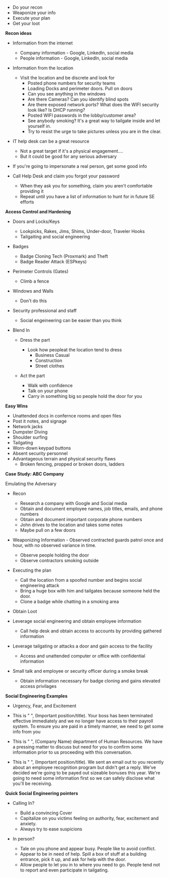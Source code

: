 - Do your recon
- Weaponize your info
- Execute your plan
- Get your loot

**Recon ideas**

- Information from the internet
	- Company information - Google, LinkedIn, social media
	- People information - Google, LinkedIn, social media

- Information from the location
	- Visit the location and be discrete and look for
		- Posted phone numbers for security teams
		- Loading Docks and perimeter doors. Pull on doors
		- Can you see anything in the windows
		- Are there Cameras? Can you identify blind spots
		- Are there exposed network ports? What does the WIFI security look like? Is DHCP running?
		- Posted WIFI passwords in the lobby/customer area?
		- See anybody smoking? It's a great way to tailgate inside and let yourself in.
		- Try to resist the urge to take pictures unless you are in the clear.

- IT help desk can be a great resource
	- Not a great target if it's a physical engagement….
	- But it could be good for any serious adversary

- If you're going to impersonate a real person, get some good info
- Call Help Desk and claim you forgot your password
	- When they ask you for something, claim you aren't comfortable providing it
	- Repeat until you have a list of information to hunt for in future SE efforts

**Access Control and Hardening**
	
- Doors and Locks/Keys
	- Lookpicks, Rakes, Jims, Shims, Under-door, Traveler Hooks
	- Tailgaiting and social engineering

- Badges
	- Badge Cloning Tech (Proxmark) and Theft
	- Badge Reader Attack (ESPkeys)

- Perimeter Controls (Gates)
	- Climb a fence

- Windows and Walls
	- Don't do this

- Security professional and staff
	- Social engeineering can be easier than you think

- Blend In
	- Dress the part
		- Look how peopleat the location tend to dress
			- Business Casual
			- Construction
			- Street clothes

	- Act the part
		- Walk with confidence
		- Talk on your phone
		- Carry in something big so people hold the door for you

**Easy Wins**

- Unattended docs in confernce rooms and open files
- Post it notes, and signage
- Network jacks
- Dumpster Diving
- Shoulder surfing
- Tailgating
- Worn-down keypad buttons
- Absent security personnel
- Advantageous terrain and physical security flaws
	- Broken fencing, propped or broken doors, ladders

**Case Study: ABC Company**

Emulating the Adversary

- Recon
	- Research a company with Google and Social media
	- Obtain and document employee names, job titles, emails, and phone numbers
	- Obtain and document important corporate phone numbers
	- John drives to the location and takes some notes
	- Maybe pull on a few doors

- Weaponizing Information
		- Observed contracted guards patrol once and hour, with no observed variance in time.
	- Observe people holding the door
	- Observe contractors smoking outside

- Executing the plan
	- Call the location from a spoofed number and begins social engineering attack
	- Bring a huge box with him and tailgates because someone held the door.
	- Clone a badge while chatting in a smoking area

- Obtain Loot
- Leverage social engineering and obtain employee information
	- Call help desk and obtain access to accounts by providing gathered information
- Leverage tailgating or attacks a door and gain access to the facility
	- Access and unattended computer or office with confidential information
- Small talk and employee or security officer during a smoke break
	- Obtain information necessary for badge cloning and gains elevated access privilages

**Social Engineering Examples**

- Urgency, Fear, and Excitement

- This is "   ", (Important position/title). Your boss has been terminated effective immediately and we no longer have access to their payroll system. To ensure you are paid in a timely manner, we need to get some info from you
- This is "     ", (Company Name) department of Human Resources. We have a pressing matter to discuss but need for you to confirm some information prior to us proceeding with this conversation.
- This is "      ", (Important position/title). We sent an email out to you recently about an employee recognition program but didn't get a reply. We've decided we're going to be payed out sizeable bonuses this year. We're going to need some information first so we can safely disclose what you'll be receiving.

**Quick Social Engineering pointers**

- Calling In?
	- Build a convincing Cover
	- Capitalize on you victims feeling on authority, fear, excitement and anxiety.
	- Always try to ease suspicions

- In person?
	- Tale on you phone and appear busy. People like to avoid conflict.
	- Appear to be in need of help. Spill a box of stuff at a building entrance, pick it up, and ask for help with the door.
	- Allow people to let you in to where you need to go. People tend not to report and even participate in tailgating.